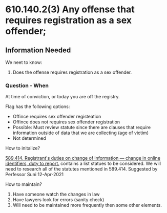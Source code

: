 # 610.140.2(3) Any offense that requires registration as a sex offender;

## Information Needed

We neet to know:

1. Does the offense requires registration as a sex offender.


### Question - When

At time of conviction, or today you are off the registry.

Flag has the following options:

* Offince requires sex offender registeation
* Offince does not requires sex offender registration
* Possible: Must review statute since there are clauses that require information outside of data that we are collecting (age of victim)
* Not determined

How to initalize?

[589.414.  Registrant's duties on change of information — change in online identifiers, duty to report.](https://www.revisor.mo.gov/main/OneSection.aspx?section=589.414) contains a list statues to be considered. We will need to research all of the statutes mentioned in 589.414. Suggested by Perfessor Suni 12-Apr-2021

How to maintain?

1. Have someone watch the changes in law
2. Have lawyers look for errors (sanity check)
3. Will need to be maintained more frequently then some other elements.


